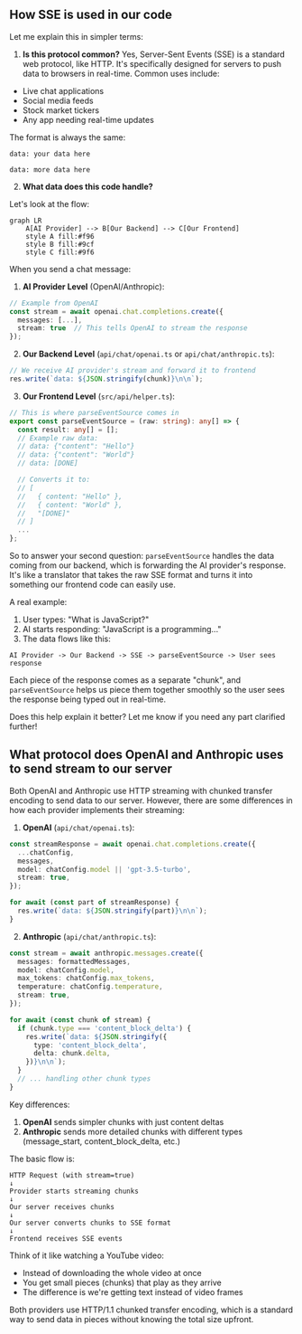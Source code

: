## How SSE is used in our code

Let me explain this in simpler terms:


1) **Is this protocol common?**
   Yes, Server-Sent Events (SSE) is a standard web protocol, like HTTP. It's specifically designed for servers to push data to browsers in real-time. Common uses include:
- Live chat applications
- Social media feeds
- Stock market tickers
- Any app needing real-time updates

The format is always the same:
```
data: your data here

data: more data here
```

2) **What data does this code handle?**

Let's look at the flow:

```mermaid
graph LR
    A[AI Provider] --> B[Our Backend] --> C[Our Frontend]
    style A fill:#f96
    style B fill:#9cf
    style C fill:#9f6
```

When you send a chat message:

1. **AI Provider Level** (OpenAI/Anthropic):
```typescript
// Example from OpenAI
const stream = await openai.chat.completions.create({
  messages: [...],
  stream: true  // This tells OpenAI to stream the response
});
```

2. **Our Backend Level** (`api/chat/openai.ts` or `api/chat/anthropic.ts`):
```typescript
// We receive AI provider's stream and forward it to frontend
res.write(`data: ${JSON.stringify(chunk)}\n\n`);
```

3. **Our Frontend Level** (`src/api/helper.ts`):
```typescript
// This is where parseEventSource comes in
export const parseEventSource = (raw: string): any[] => {
  const result: any[] = [];
  // Example raw data:
  // data: {"content": "Hello"}
  // data: {"content": "World"}
  // data: [DONE]

  // Converts it to:
  // [
  //   { content: "Hello" },
  //   { content: "World" },
  //   "[DONE]"
  // ]
  ...
};
```

So to answer your second question: `parseEventSource` handles the data coming from our backend, which is forwarding the AI provider's response. It's like a translator that takes the raw SSE format and turns it into something our frontend code can easily use.

A real example:

1. User types: "What is JavaScript?"
2. AI starts responding: "JavaScript is a programming..."
3. The data flows like this:
```
AI Provider -> Our Backend -> SSE -> parseEventSource -> User sees response
```

Each piece of the response comes as a separate "chunk", and `parseEventSource` helps us piece them together smoothly so the user sees the response being typed out in real-time.

Does this help explain it better? Let me know if you need any part clarified further!

## What protocol does OpenAI and Anthropic uses to send stream to our server

Both OpenAI and Anthropic use HTTP streaming with chunked transfer encoding to send data to our server. However, there are some differences in how each provider implements their streaming:

1. **OpenAI** (`api/chat/openai.ts`):
````typescript path=api/chat/openai.ts mode=EXCERPT
const streamResponse = await openai.chat.completions.create({
  ...chatConfig,
  messages,
  model: chatConfig.model || 'gpt-3.5-turbo',
  stream: true,
});

for await (const part of streamResponse) {
  res.write(`data: ${JSON.stringify(part)}\n\n`);
}
````

2. **Anthropic** (`api/chat/anthropic.ts`):
````typescript path=api/chat/anthropic.ts mode=EXCERPT
const stream = await anthropic.messages.create({
  messages: formattedMessages,
  model: chatConfig.model,
  max_tokens: chatConfig.max_tokens,
  temperature: chatConfig.temperature,
  stream: true,
});

for await (const chunk of stream) {
  if (chunk.type === 'content_block_delta') {
    res.write(`data: ${JSON.stringify({
      type: 'content_block_delta',
      delta: chunk.delta,
    })}\n\n`);
  }
  // ... handling other chunk types
}
````

Key differences:
1. **OpenAI** sends simpler chunks with just content deltas
2. **Anthropic** sends more detailed chunks with different types (message_start, content_block_delta, etc.)

The basic flow is:
```
HTTP Request (with stream=true)
↓
Provider starts streaming chunks
↓
Our server receives chunks
↓
Our server converts chunks to SSE format
↓
Frontend receives SSE events
```

Think of it like watching a YouTube video:
- Instead of downloading the whole video at once
- You get small pieces (chunks) that play as they arrive
- The difference is we're getting text instead of video frames

Both providers use HTTP/1.1 chunked transfer encoding, which is a standard way to send data in pieces without knowing the total size upfront.
